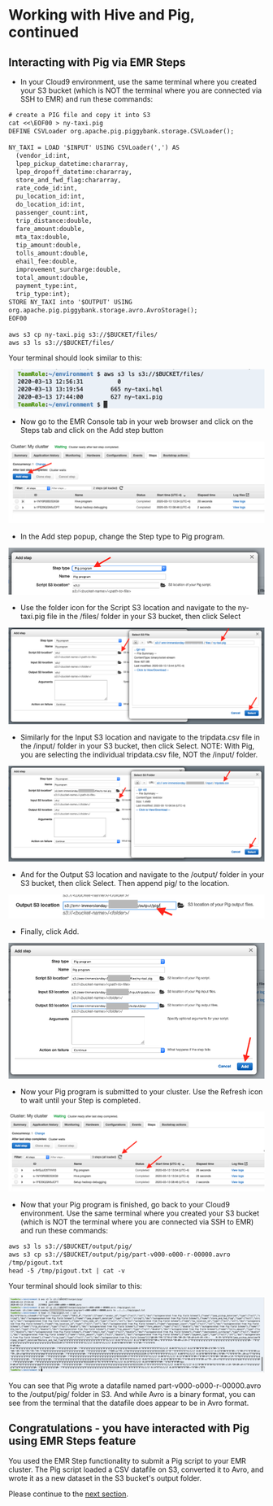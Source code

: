 # Working with Hive and Pig, continued

## Interacting with Pig via EMR Steps

* In your Cloud9 environment, use the same terminal where you created your S3 bucket (which is NOT the terminal where you are connected via SSH to EMR) and run these commands:

```
# create a PIG file and copy it into S3
cat <<\EOF00 > ny-taxi.pig
DEFINE CSVLoader org.apache.pig.piggybank.storage.CSVLoader();

NY_TAXI = LOAD '$INPUT' USING CSVLoader(',') AS
  (vendor_id:int,
  lpep_pickup_datetime:chararray,
  lpep_dropoff_datetime:chararray,
  store_and_fwd_flag:chararray,
  rate_code_id:int,
  pu_location_id:int,
  do_location_id:int,
  passenger_count:int,
  trip_distance:double,
  fare_amount:double,
  mta_tax:double,
  tip_amount:double,
  tolls_amount:double,
  ehail_fee:double,
  improvement_surcharge:double,
  total_amount:double,
  payment_type:int,
  trip_type:int);
STORE NY_TAXI into '$OUTPUT' USING org.apache.pig.piggybank.storage.avro.AvroStorage();
EOF00

aws s3 cp ny-taxi.pig s3://$BUCKET/files/
aws s3 ls s3://$BUCKET/files/

```

Your terminal should look similar to this:

![screenshot](images/H16.png)

* Now go to the EMR Console tab in your web browser and click on the Steps tab and click on the Add step button

![screenshot](images/H17.png)

* In the Add step popup, change the Step type to Pig program.

![screenshot](images/H18.png)

* Use the folder icon for the Script S3 location and navigate to the ny-taxi.pig file in the /files/ folder in your S3 bucket, then click Select

![screenshot](images/H19.png)

* Similarly for the Input S3 location and navigate to the tripdata.csv file in the /input/ folder in your S3 bucket, then click Select.  NOTE: With Pig, you are selecting the individual tripdata.csv file, NOT the /input/ folder.

![screenshot](images/H20.png)

* And for the Output S3 location and navigate to the /output/ folder in your S3 bucket, then click Select.  Then append pig/ to the location.

![screenshot](images/H21.png)

* Finally, click Add.

![screenshot](images/H22.png)

* Now your Pig program is submitted to your cluster.  Use the Refresh icon to wait until your Step is completed.

![screenshot](images/H23.png)

* Now that your Pig program is finished, go back to your Cloud9 environment.  Use the same terminal where you created your S3 bucket (which is NOT the terminal where you are connected via SSH to EMR) and run these commands:

```
aws s3 ls s3://$BUCKET/output/pig/
aws s3 cp s3://$BUCKET/output/pig/part-v000-o000-r-00000.avro /tmp/pigout.txt
head -5 /tmp/pigout.txt | cat -v

```
Your terminal should look similar to this:

![screenshot](images/H24.png)

You can see that Pig wrote a datafile named part-v000-o000-r-00000.avro to the /output/pig/ folder in S3.  And while Avro is a binary format, you can see from the terminal that the datafile does appear to be in Avro format.

## Congratulations - you have interacted with Pig using EMR Steps feature
You used the EMR Step functionality to submit a Pig script to your EMR cluster.  The Pig script loaded a CSV datafile on S3, converted it to Avro, and wrote it as a new dataset in the S3 bucket's output folder.

Please continue to the [next section](L3a-SparkSubmit.md).
